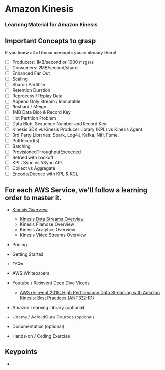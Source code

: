 # Amazon Kinesis
### Learning Material for Amazon Kinesis

## Important Concepts to grasp
If you know all of these concepts you're already there!

- [ ] Producers: 1MB/second or 1000 msgs/s
- [ ] Consumers: 2MB/second/shard
- [ ] Enhanced Fan Out
- [ ] Scaling
- [ ] Shard / Partition
- [ ] Retention Duration
- [ ] Reprocess / Replay Data
- [ ] Append Only Stream / Immutable
- [ ] Reshard / Merge
- [ ] 1MB Data Blob & Record Key
- [ ] Hot Partition Problem
- [ ] Data Blob, Sequence Number and Record Key
- [ ] Kinesis SDK vs Kinesis Producer Library (KPL) vs Kinesis Agent
- [ ] 3rd Party Libraries: Spark, Log4J, Kafka, Nifi, Fume.
- [ ] PutRecord(s)
- [ ] Batching
- [ ] ProvisionedThroughputExceeded
- [ ] Retried with backoff
- [ ] KPL: Sync vs ASync API
- [ ] Collect vs Aggregate
- [ ] Encode/Decode with KPL & KCL

## For each AWS Service, we'll follow a learning order to master it.

- [Kinesis Overview](https://aws.amazon.com/kinesis/ "Overview")
	- [Kinesis Data Streams Overview](https://aws.amazon.com/kinesis/video-streams/?nc=sn&loc=2&dn=1&amazon-kinesis-video-streams-resources-blog.sort-by=item.additionalFields.createdDate&amazon-kinesis-video-streams-resources-blog.sort-order=desc "Kinesis Data Streams Overview")
	- Kinesis Firehose Overview
	- Kinesis Analytics Overview
	- Kinesis Video Streams Overview
- Pricing
- Getting Started
- FAQs
- AWS Whitepapers
- Youtube / Re:invent Deep Dive Videos
	- [AWS re:Invent 2018: High Performance Data Streaming with Amazon Kinesis: Best Practices (ANT322-R1)](https://www.youtube.com/watch?v=jKPlGznbfZ0&ab_channel=AmazonWebServices "AWS re:Invent 2018: High Performance Data Streaming with Amazon Kinesis: Best Practices (ANT322-R1)")

- Amazon Learning Library (optional)
- Udemy / AcloudGuru Courses (optional)
- Documentation (optional)
- Hands-on / Coding Exercise


## Keypoints
- 
